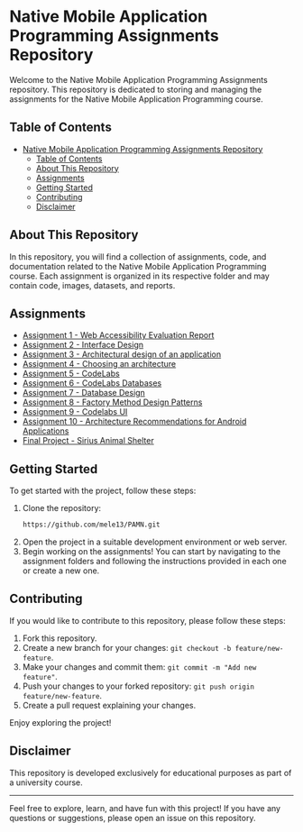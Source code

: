 # Native Mobile Application Programming Assignments Repository

Welcome to the Native Mobile Application Programming Assignments repository. This repository is dedicated to storing and managing the assignments for the Native Mobile Application Programming course.

## Table of Contents
- [Native Mobile Application Programming Assignments Repository](#native-mobile-application-programming-assignments-repository)
  - [Table of Contents](#table-of-contents)
  - [About This Repository](#about-this-repository)
  - [Assignments](#assignments)
  - [Getting Started](#getting-started)
  - [Contributing](#contributing)
  - [Disclaimer](#disclaimer)

## About This Repository

In this repository, you will find a collection of assignments, code, and documentation related to the Native Mobile Application Programming course. Each assignment is organized in its respective folder and may contain code, images, datasets, and reports.

## Assignments
- [Assignment 1 - Web Accessibility Evaluation Report](https://github.com/mele13/PAMN/tree/main/S1%20-%20Informe%20sobre%20accesibilidad%20web)
- [Assignment 2 - Interface Design](https://github.com/mele13/PAMN/tree/main/S2%20-%20Dise%C3%B1o%20de%20interfaces)
- [Assignment 3 - Architectural design of an application](https://github.com/mele13/PAMN/tree/main/S3%20-%20Dise%C3%B1o%20arquitect%C3%B3nico%20de%20una%20aplicaci%C3%B3n)
- [Assignment 4 - Choosing an architecture](https://github.com/mele13/PAMN/tree/main/S4%20-%20Elecci%C3%B3n%20de%20una%20arquitectura)
- [Assignment 5 - CodeLabs](https://github.com/mele13/PAMN/tree/main/S5%20-%20CodeLabs)
- [Assignment 6 - CodeLabs Databases](https://github.com/mele13/PAMN/tree/main/S6%20-%20CodeLabs%20Databases)
- [Assignment 7 - Database Design](https://github.com/mele13/PAMN/tree/main/S6%20-%20Dise%C3%B1o%20de%20la%20base%20de%20datos)
- [Assignment 8 - Factory Method Design Patterns](https://github.com/mele13/PAMN/tree/main/S7%20-%20Patrones%20de%20dise%C3%B1o%20Factory)
- [Assignment 9 - Codelabs UI](https://github.com/mele13/PAMN/tree/main/Main%20Project)
- [Assignment 10 - Architecture Recommendations for Android Applications](https://github.com/mele13/PAMN/tree/main/S8%20-%20Recomendaciones%20de%20arquitectura%20para%20aplicaciones%20Android)
- [Final Project - Sirius Animal Shelter](https://github.com/mele13/PAMN/tree/main/Main%20Project/Sirius)

## Getting Started
To get started with the project, follow these steps:
1. Clone the repository:
   ```bash
   https://github.com/mele13/PAMN.git
   ```
2. Open the project in a suitable development environment or web server.
3. Begin working on the assignments! You can start by navigating to the assignment folders and following the instructions provided in each one or create a new one.

## Contributing

If you would like to contribute to this repository, please follow these steps:

1. Fork this repository.
2. Create a new branch for your changes: `git checkout -b feature/new-feature`.
3. Make your changes and commit them: `git commit -m "Add new feature"`.
4. Push your changes to your forked repository: `git push origin feature/new-feature`.
5. Create a pull request explaining your changes.

Enjoy exploring the project!

## Disclaimer

This repository is developed exclusively for educational purposes as part of a university course. 

--------------------------------------------------

Feel free to explore, learn, and have fun with this project! If you have any questions or suggestions, please open an issue on this repository.
